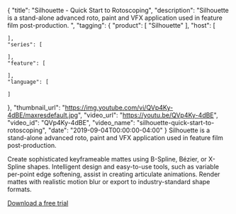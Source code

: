 {
  "title": "Silhouette - Quick Start to Rotoscoping",
  "description": "Silhouette is a stand-alone advanced roto, paint and VFX application used in feature film post-production. ",
  "tagging": {
    "product": [
      "Silhouette"
    ],
    "host": [

    ],
    "series": [

    ],
    "feature": [

    ],
    "language": [

    ]
  },
  "thumbnail_url": "https://img.youtube.com/vi/QVp4Ky-4dBE/maxresdefault.jpg",
  "video_url": "https://youtu.be/QVp4Ky-4dBE",
  "video_id": "QVp4Ky-4dBE",
  "video_name": "silhouette-quick-start-to-rotoscoping",
  "date": "2019-09-04T00:00:00-04:00"
}
Silhouette is a stand-alone advanced roto, paint and VFX application used in feature film post-production. 

Create sophisticated keyframeable mattes using B-Spline, Bézier, or X-Spline shapes. Intelligent design and easy-to-use tools, such as variable per-point edge softening, assist in creating articulate animations. Render mattes with realistic motion blur or export to industry-standard shape formats.

[Download a free trial]( https://www.silhouettefx.com/silhouette/ "download")

